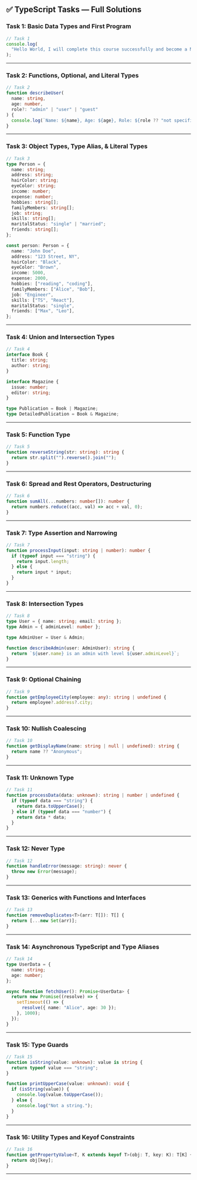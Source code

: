 ## ✅ TypeScript Tasks — Full Solutions

### Task 1: Basic Data Types and First Program

```ts
// Task 1
console.log(
  "Hello World, I will complete this course successfully and become a Next level Web Developer!"
);
```

---

### Task 2: Functions, Optional, and Literal Types

```ts
// Task 2
function describeUser(
  name: string,
  age: number,
  role?: "admin" | "user" | "guest"
) {
  console.log(`Name: ${name}, Age: ${age}, Role: ${role ?? "not specified"}`);
}
```

---

### Task 3: Object Types, Type Alias, & Literal Types

```ts
// Task 3
type Person = {
  name: string;
  address: string;
  hairColor: string;
  eyeColor: string;
  income: number;
  expense: number;
  hobbies: string[];
  familyMembers: string[];
  job: string;
  skills: string[];
  maritalStatus: "single" | "married";
  friends: string[];
};

const person: Person = {
  name: "John Doe",
  address: "123 Street, NY",
  hairColor: "Black",
  eyeColor: "Brown",
  income: 5000,
  expense: 2000,
  hobbies: ["reading", "coding"],
  familyMembers: ["Alice", "Bob"],
  job: "Engineer",
  skills: ["TS", "React"],
  maritalStatus: "single",
  friends: ["Max", "Leo"],
};
```

---

### Task 4: Union and Intersection Types

```ts
// Task 4
interface Book {
  title: string;
  author: string;
}

interface Magazine {
  issue: number;
  editor: string;
}

type Publication = Book | Magazine;
type DetailedPublication = Book & Magazine;
```

---

### Task 5: Function Type

```ts
// Task 5
function reverseString(str: string): string {
  return str.split("").reverse().join("");
}
```

---

### Task 6: Spread and Rest Operators, Destructuring

```ts
// Task 6
function sumAll(...numbers: number[]): number {
  return numbers.reduce((acc, val) => acc + val, 0);
}
```

---

### Task 7: Type Assertion and Narrowing

```ts
// Task 7
function processInput(input: string | number): number {
  if (typeof input === "string") {
    return input.length;
  } else {
    return input * input;
  }
}
```

---

### Task 8: Intersection Types

```ts
// Task 8
type User = { name: string; email: string };
type Admin = { adminLevel: number };

type AdminUser = User & Admin;

function describeAdmin(user: AdminUser): string {
  return `${user.name} is an admin with level ${user.adminLevel}`;
}
```

---

### Task 9: Optional Chaining

```ts
// Task 9
function getEmployeeCity(employee: any): string | undefined {
  return employee?.address?.city;
}
```

---

### Task 10: Nullish Coalescing

```ts
// Task 10
function getDisplayName(name: string | null | undefined): string {
  return name ?? "Anonymous";
}
```

---

### Task 11: Unknown Type

```ts
// Task 11
function processData(data: unknown): string | number | undefined {
  if (typeof data === "string") {
    return data.toUpperCase();
  } else if (typeof data === "number") {
    return data * data;
  }
}
```

---

### Task 12: Never Type

```ts
// Task 12
function handleError(message: string): never {
  throw new Error(message);
}
```

---

### Task 13: Generics with Functions and Interfaces

```ts
// Task 13
function removeDuplicates<T>(arr: T[]): T[] {
  return [...new Set(arr)];
}
```

---

### Task 14: Asynchronous TypeScript and Type Aliases

```ts
// Task 14
type UserData = {
  name: string;
  age: number;
};

async function fetchUser(): Promise<UserData> {
  return new Promise((resolve) => {
    setTimeout(() => {
      resolve({ name: "Alice", age: 30 });
    }, 1000);
  });
}
```

---

### Task 15: Type Guards

```ts
// Task 15
function isString(value: unknown): value is string {
  return typeof value === "string";
}

function printUpperCase(value: unknown): void {
  if (isString(value)) {
    console.log(value.toUpperCase());
  } else {
    console.log("Not a string.");
  }
}
```

---

### Task 16: Utility Types and Keyof Constraints

```ts
// Task 16
function getPropertyValue<T, K extends keyof T>(obj: T, key: K): T[K] {
  return obj[key];
}
```

---
